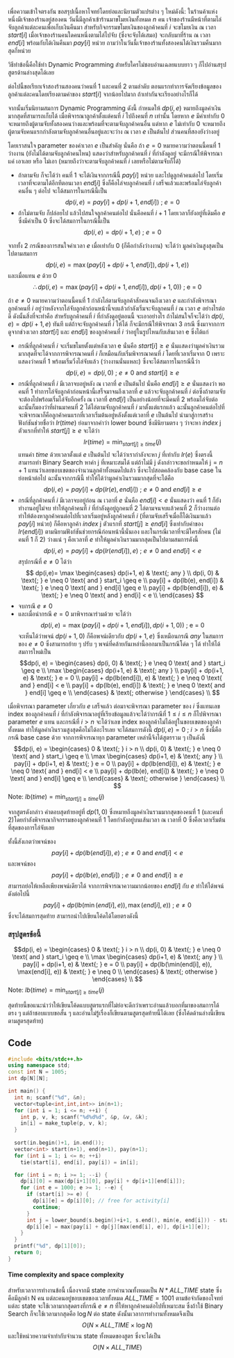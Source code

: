 เพื่อความเข้าใจตรงกัน ขอสรุปเนื้อหาโจทย์โดยย่อและนิยามตัวแปรต่าง ๆ ใหม่ดังนี้: ในร้านค้าแห่งหนึ่งมีเจ้าของร้านอยู่สองคน วันนี้มีลูกค้าเข้าร้านมาขโมยเงินทั้งหมด $n$ คน เจ้าของร้านมีหน้าที่ตามไล่จับลูกค้าแต่ละคนเพื่อเก็บเงินคืนมา สำหรับกิจกรรมขโมยเงินของลูกค้าคนที่ $i$ จะขโมยเงิน ณ เวลา $start[i]$ เมื่อเจ้าของร้านคนใดคนหนึ่งตามไล่ไปจับ (ซึ่งจะจับได้เสมอ) จะกลับมาที่ร้าน ณ เวลา $end[i]$ พร้อมกับได้เงินคืนมา $pay[i]$ หน่วย ถามว่าในวันนี้เจ้าของร้านทั้งสองคนได้เงินรวมคืนมากสุดกี่หน่วย  

วิธีทำข้อนี้คือใช้ท่า Dynamic Programming 
สำหรับใครไม่ชอบอ่านเฉลยแบบยาว ๆ ก็ไปอ่านสรุปสูตรด้านล่างสุดได้เลย 

ต่อไปนี้ขอเรียกเจ้าสองร้านสองคนว่าคนที่ 1 และคนที่ 2 ตามลำดับ ตอนแรกทำการจัดเรียงข้อมูลของลูกค้าแต่ละคนโดยเรียงตามค่าของ $start[i]$ จากน้อยไปมาก ถ้าเท่ากันจะเรียงอย่างไรก็ได้

จากนั้นเริ่มนิยามสมการ Dynamic Programming ดังนี้
กำหนดให้ $dp(i, e)$ หมายถึงมูลค่าเงินมากสุดที่สามารถเก็บได้ เมื่อพิจารณาลูกค้าตั้งแต่คนที่ $i$ ไปถึงคนที่ $n$ เท่านั้น โดยหาก $e$ มีค่าเท่ากับ $0$ จะหมายถึงผู้ตามจับทั้งสองคนว่างและพร้อมที่จะตามจับลูกค้าคนอื่น แต่หาก $e$ ไม่เท่ากับ $0$ จะหมายถึงผู้ตามจับคนแรกกำลังตามจับลูกค้าคนอื่นอยู่และจะว่าง ณ เวลา $e$ เป็นต้นไป ส่วนคนที่สองยังว่างอยู่

โดยเราสนใจ parameter ของค่าเวลา $e$ เป็นสำคัญ นั่นคือ
ถ้า $e = 0$ หมายความว่าตอนนี้คนที่ 1 ว่างงาน (ยังไม่ได้ตามจับลูกค้าคนไหน) แสดงว่าสำหรับลูกค้าคนที่ $i$ ที่กำลังดูอยู่ จะมีกรณีให้พิจารณาแค่ เอาเลย หรือ ไม่เอา (หมายถึงว่าจะตามจับลูกค้าคนที่ $i$ เลยหรือไม่ตามจับก็ได้)
- ถ้าตามจับ ก็จะได้ว่า คนที่ 1 จะได้เงินจากกรณีนี้ $pay[i]$ หน่วย และไปดูลูกค้าคนต่อไป โดยเริ่มเวลาที่จะตามได้อีกทีตอนเวลา $end[i]$ ซึ่งก็คือไล่จบลูกค้าคนที่ $i$ เสร็จแล้วและพร้อมไล่จับลูกค้าคนอื่น ๆ ต่อไป จะได้สมการในกรณีนี้เป็น $$dp(i,e)=pay[i]+dp(i+1, end[i]) \text{ ; } e = 0$$
- ถ้าไม่ตามจับ ก็ปล่อยไป แล้วไปสนใจลูกค้าคนต่อไป นั่นคือคนที่ $i+1$ โดยเวลาก็ยังอยู่ที่เดิมคือ $e$ ซึ่งมีค่าเป็น $0$ ซึ่งจะได้สมการในกรณีนี้เป็น $$dp(i,e)=dp(i+1,e) \text{ ; } e = 0$$

จากทั้ง 2 กรณีของการสนใจค่าเวลา $e$ เมื่อเท่ากับ 0 (ก็คือกำลังว่างงาน) จะได้ว่า มูลค่าเงินสูงสุดเป็นไปตามสมการ 
$$dp(i, e) = \max(pay[i] + dp(i+1, end[i]), dp(i+1, e))$$ และเมื่อแทน $e$ ด้วย $0$
$$\therefore dp(i, e) = \max(pay[i]+dp(i+1, end[i]), dp(i+1, 0)) \text{ ; e = 0} $$

ถ้า $e \neq 0$ หมายความว่าตอนนี้คนที่ 1 กำลังไล่ตามจับลูกค้าสักคนจนถึงเวลา $e$ และกำลังพิจารณาลูกค้าคนที่ $i$ อยู่ว่าหลังจากไล่จับลูกค้าก่อนหน้านี้จบแล้วกำลังเริ่มจะจับลูกคนที่ $i$ ณ เวลา $e$ อย่างไรต่อดี ดังนั้นสิ่งที่จะทำคือ สำหรับลูกค้าคนที่ $i$ ที่กำลังดูอยู่ตอนนี้ จะเอาอย่างไร ถ้าไม่สนใจก็จะได้ว่า $dp(i, e) = dp(i+1, e)$ ทันที แต่ถ้าจะจับลูกค้าคนที่ $i$ ให้ได้ ก็จะมีกรณีให้พิจารณา 3 กรณี ซึ่งมาจากการดูจากช่วงเวลา $start[i]$ และ $end[i]$ ของลูกค้าคนที่ $i$ ว่าอยู่ในรูปไหนกับเส้นเวลา e ซึ่งได้แก่
 - กรณีที่ลูกค้าคนที่ $i$ จะเริ่มขโมยตั้งแต่หลังเวลา e นั่นคือ $start[i] \geq e$ นั่นแสดงว่ามูลค่าเงินรวมมากสุดที่จะได้จากการพิจารณาคนที่ $i$ ก็เหมือนกับเริ่มพิจารณาคนที่ $i$ โดยที่เวลาเริ่มจาก 0 เพราะแสดงว่าคนที่ 1 พร้อมเริ่มวิ่งไล่จับแล้ว (ว่างงานนั่นแหละ) ซึ่งจะได้สมการในกรณีนี้ว่า $$dp(i, e)=dp(i, 0) \text{ ; } e \neq 0 \text{ and } start[i] \geq e$$ 
 - กรณีที่ลูกค้าคนที่ $i$ มีเวลาจบอยู่หลัง ณ เวลาที่ $e$ เป็นต้นไป นั่นคือ $end[i] \geq e$ นั่นแสดงว่า พอคนที่ 1 ทำการไล่จับลูกค้าก่อนหน้านี้เสร็จมาจนถึงเวลาที่ $e$ แล้วจะจับลูกค้าคนที่ $i$ ต่อซึ่งถ้าตามจับจะต้องไปพร้อมเริ่มไล่จับอีกครั้ง ณ เวลาที่ $end[i]$ เป็นอย่างน้อยที่จะมีคนที่ 2 พร้อมไล่จับต่อ ฉะนั้นก็มองว่าที่ผ่านมาคนที่ 2 ได้ไล่ตามจับลูกค้าคนที่ $i$ มาตั้งแต่แรกแล้ว ฉะนั้นลูกค้าคนต่อไปที่จะพิจารณาก็คือลูกค้าคนแรกที่เวลาเริ่มต้นอยู่หลังตั้งแต่เวลาที่ $e$ เป็นต้นไป นำมาสู่การสร้างฟังก์ชันช่วยชื่อว่า $lr(time)$ ย่อมาจากคำว่า $\text{lower bound}$ ซึ่งมีนิยามตรง ๆ ว่าจะหา $index \text{ j}$ ตัวแรกที่ทำให้ $start[j] \geq e$ จะได้ว่า $$lr(time) = \min_{start[j] \geq time}(j)$$ แทนค่า $time$ ด้วยเวลาตั้งแต่ $e$ เป็นต้นไป จะได้ว่าเรากำลังจะหา $j$ ที่เท่ากับ $lr(e)$ ซึ่งตรงนี้สามารถทำ Binary Search หาค่า j ที่เหมาะสมได้ แต่ถ้าไม่มี j ดังกล่าวจะขอกำหนดให้ $\text{j} = n+1$ แทนว่าเลยขอบเขตของจำนวนลูกค้าทั้งหมดไปแล้ว ซึ่งจะไปสอดคล้องกับ $\text{base case}$ ในย่อหน้าต่อไป
 ฉะนั้นจากกรณีนี้ ทำให้ได้ว่ามูลค่าเงินรวมมากสุดที่จะได้คือ $$dp(i, e) = pay[i] + dp(lr(e), end[i]) \text{ ; } e \neq 0 \text{ and } end[i] \geq e$$
 - กรณีที่ลูกค้าคนที่ $i$ มีเวลาจบอยู่ก่อน ณ เวลาที่ $e$ นั่นคือ $end[i] < e$ นั่นแสดงว่า คนที่ 1 ก็ยังทำงานอยู่ไม่จบ ทำให้ลูกค้าคนที่ $i$ ที่กำลังดูอยู่ถูกคนที่ 2 ไล่ตามจนจบแล้วคนที่ 2 ก็ว่างงานต่อ ทำให้ต้องหาลูกค้าคนต่อไปที่เวลาเริ่มอยู่หลังลูกค้าคนที่ $i$ (ที่ตามจับเสร็จเมื่อกี้ได้เงินมาแล้ว $pay[i]$ หน่วย) ก็คือหาลูกค้า $index \text{ j}$ ตัวแรกที่ $start[j] \geq end[i]$ ซึ่งเท่ากับค่าของ $lr(end[i])$ ตามนิยามฟังก์ชันช่วยกรณีก่อนหน้านี้นั่นเอง และในกรณีเวลาที่จะมีใครสักคน (ไม่คนที่ 1 ก็ 2) ว่างแน่ ๆ คือเวลาที่ $e$ ทำให้มูลค่าเงินรวมมากสุดเป็นไปตามสมการดังนี้ $$dp(i,e)=pay[i]+dp(lr(end[i]), e) \text{ ; } e \neq 0 \text{ and } end[i] < e$$ 
 สรุปกรณีที่ $e \neq 0$ ได้ว่า$$
 dp(i,e)= 
  \max \begin{cases}
   dp(i+1, e)      &                     \text{; any }                                                    \\
    dp(i, 0)         & \text{; } e \neq 0 \text{ and } start_i \geq e   \\
	  pay[i] + dp(lb(e), end[i]) & \text{; } e \neq 0 \text{ and } end[i] \geq e  \\
	  pay[i] + dp(lb(end[i]), e)  & \text{; } e \neq 0 \text{ and } end[i] < e       \\
  \end{cases}
$$
 - จบกรณี $e \neq 0$
 - และเมื่อนำกรณี $e = 0$ มาพิจารณาร่วมด้วย จะได้ว่า $$dp(i, e) = \max(pay[i]+dp(i+1, end[i]), dp(i+1, 0)) \text{ ; e = 0} $$ จะเห็นได้ว่าพจน์ $dp(i+1,0)$ ก็คือพจน์เดียวกับ $dp(i+1,e)$ ซึ่งเหมือนกรณี $any$ ในสมการของ $e \neq 0$ ซึ่งสามารถย้าย ๆ ปรับ ๆ พจน์ที่คล้ายกันเหล่านี้ออกมาเป็นกรณีโด่ด ๆ ได้ ทำให้ได้สมการใหม่เป็น 
$$dp(i, e) = 
\begin{cases}  
  dp(i, 0)         & \text{; } e \neq 0 \text{ and } start_i \geq e   \\
  \max \begin{cases}
	  dp(i+1, e)                          & \text{; any }                                                    \\
	  pay[i] + dp(i+1, e)            & \text{; }  e = 0                                                 \\
	  pay[i] + dp(lb(end[i]), e)  & \text{; } e \neq 0 \text{ and } end[i] < e       \\
	  pay[i] + dp(lb(e), end[i]) & \text{; } e \neq 0 \text{ and } end[i] \geq e  \\
  \end{cases} & \text{; otherwise }
   \end{cases} \\
$$

เมื่อพิจารณา parameter เกี่ยวกับ $e$ เสร็จแล้ว ต่อมาจะพิจารณา parameter ของ $i$ ซึ่งแทนเลข index ของลูกค้าคนที่ $i$ ที่กำลังพิจารณาอยู่ที่เรียงข้อมูลแล้วจะได้ว่ากรณีที่ $1 \leq i \leq n$ ก็ไปพิจารณา parameter $e$ แทน และกรณีที่ $i > n$ จะได้ว่าเลข index ของลูกค้าไม่ได้อยู่ในขอบเขตของลูกค้าทั้งหมด ทำให้มูลค่าเงินรวมสูงสุดคือไม่ได้อะไรเลย จะได้สมการดังนี้ $dp(i, e) = 0 \text{ ; } i > n$ ซึ่งนี่คือกรณี $\text{base case}$ ด้วย จากการพิจารณาทุก parameter เหล่านี้จึงได้สูตรรวม ๆ เป็นดังนี้ 
$$dp(i, e) = 
\begin{cases}  
  0                  & \text{; } i > n                                                       \\
  dp(i, 0)         & \text{; } e \neq 0 \text{ and } start_i \geq e   \\
  \max \begin{cases}
	  dp(i+1, e)                          & \text{; any }                                                    \\
	  pay[i] + dp(i+1, e)            & \text{; }  e = 0                                                 \\
	  pay[i] + dp(lb(end[i]), e)  & \text{; } e \neq 0 \text{ and } end[i] < e       \\
	  pay[i] + dp(lb(e), end[i]) & \text{; } e \neq 0 \text{ and } end[i] \geq e  \\
  \end{cases} & \text{; otherwise }
   \end{cases} \\
$$
$\text{Note: } lb(time) = \min_{start[j] \geq time}(j)$

จากสูตรดังกล่าว คำตอบสุดท้ายอยู่ที่ $dp(1, 0)$ ซึ่งหมายถึงมูลค่าเงินรวมมากสุดของคนที่ 1 (และคนที่ 2)โดยกำลังพิจารณากิจกรรมของลูกค้าคนที่ $1$ โดยกำลังอยู่บนเส้นเวลา ณ เวลาที่ $0$ ซึ่งคือเวลาเริ่มต้นที่สุดของการไล่จับเลย

ทั้งนี้สังเกตว่าพจน์ของ $$pay[i] + dp(lb(end[i]), e) \text{ ; } e \neq 0 \text{ and } end[i] < e$$ และพจน์ของ $$pay[i] + dp(lb(e), end[i])  \text{ ; } e \neq 0 \text{ and } end[i] \geq e $$ สามารถย่อให้เหลือเพียงพจน์เดียวได้ จากการพิจารณาความมากน้อยของ $end[i]$ กับ $e$ ทำให้ได้พจน์ดังต่อไปนี้ $$ pay[i] + dp(lb(\min(end[i], e)), \max(end[i], e)) \text{ ; } e \neq 0 $$ ซึ่งจะได้สมการสุดท้าย สามารถนำไปเขียนโค้ดได้โดยตรงดังนี้
### สรุปสูตรข้อนี้
$$dp(i, e) = 
\begin{cases}  
  0                  & \text{; } i > n                                                       \\
  dp(i, 0)         & \text{; } e \neq 0 \text{ and } start_i \geq e   \\
  \max \begin{cases}
	  dp(i+1, e)                          & \text{; any }                                                    \\
	  pay[i] + dp(i+1, e)            & \text{; }  e = 0                                                 \\
	  pay[i] + dp(lb(\min(end[i], e)), \max(end[i], e)) & \text{; } e \neq 0 \\
  \end{cases} & \text{; otherwise }
   \end{cases} \\
$$
$\text{Note: } lb(time) = \min_{start[j] \geq time}(j)$

สุดท้ายนี้ขอแนะนำว่าให้เขียนโค้ดแบบสูตรแรกที่ไม่ย่อจะดีกว่าเพราะอ่านแล้วบอกที่มาของสมการได้ตรง ๆ แต่ถ้าชอบแบบขอสั้น ๆ และอ่านไม่รู้เรื่องก็เขียนตามสูตรสุดท้ายนี้ได้เลย (ซึ่งโค้ดด้านล่างนี้เขียนตามสูตรสุดท้าย)

## Code 
```cpp
#include <bits/stdc++.h>
using namespace std;
const int N = 1005;
int dp[N][N];

int main() {
  int n; scanf("%d", &n);
  vector<tuple<int,int,int>> in(n+1);
  for (int i = 1; i <= n; ++i) {
    int p, v, k; scanf("%d%d%d", &p, &v, &k);
    in[i] = make_tuple(p, v, k);
  }
  
  sort(in.begin()+1, in.end());
  vector<int> start(n+1), end(n+1), pay(n+1);
  for (int i = 1; i <= n; ++i)
    tie(start[i], end[i], pay[i]) = in[i];

  for (int i = n; i >= 1; --i) {
    dp[i][0] = max(dp[i+1][0], pay[i] + dp[i+1][end[i]]);
    for (int e = 1000; e >= 1; --e) {
      if (start[i] >= e) {
        dp[i][e] = dp[i][0]; // free for activity[i]
        continue;
      }
      int j = lower_bound(s.begin()+i+1, s.end(), min(e, end[i])) - start.begin();
      dp[i][e] = max(pay[i] + dp[j][max(end[i], e)], dp[i+1][e]);  
    }
  }
  printf("%d", dp[1][0]);
  return 0;
}
```
#### Time complexity and space complexity
สำหรับเวลาการทำงานข้อนี้ เนื่องจากมี state การคำนวณทั้งหมดเป็น $N*ALL\_TIME$ state ซึ่งคือมีลูกค้า N คน แต่ละคนอยู่ขอบเขตของเวลาทั้งหมด $ALL\_TIME = 1001$ ตามข้อจำกัดของโจทย์ แต่ละ state จะใช้เวลามากสุดตรงที่กรณี $e \neq n$ ที่ให้หาลูกค้าคนต่อไปที่เหมาะสม ซึ่งถ้าใช้ Binary Search ก็จะใช้เวลามากสุดคือ $\log{N}$ ต่อ state ดังนั้นเวลาการทำงานทั้งหมดจึงเป็น
$$O(N\times ALL\_TIME\times \log{N})$$ และใช้หน่วยความจำเท่ากับจำนวน state ทั้งหมดของสูตร ซึ่งจะได้เป็น $$O(N\times ALL\_TIME)$$ 